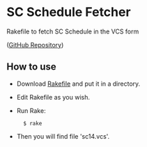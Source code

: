 SC Schedule Fetcher
===================

Rakefile to fetch SC Schedule in the VCS form

([GitHub Repository](https://github.com/masa16/sc-schedule-fetcher))

## How to use

* Download [Rakefile](https://github.com/masa16/sc-schedule-fetcher/blob/master/Rakefile)
  and put it in a directory.
* Edit Rakefile as you wish.
* Run Rake:

        $ rake

* Then you will find file 'sc14.vcs'.

